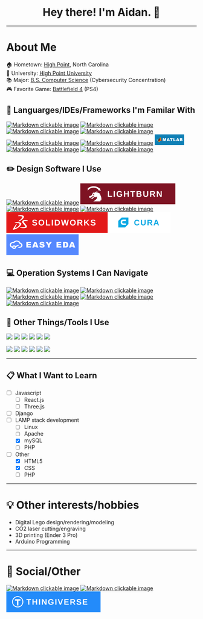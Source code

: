 <h1 align="center">
    Hey there! I'm Aidan. 👋
</h1>

----

# About Me
🏠 Hometown: [High Point](https://www.highpointnc.gov/), North Carolina  
🏫 University: [High Point University](https://www.highpoint.edu/)  
📚 Major: [B.S. Computer Science](https://www.highpoint.edu/computerscience/) (Cybersecurity Concentration)  
🎮 Favorite Game: [Battlefield 4](https://www.ea.com/games/battlefield/battlefield-4) (PS4) 

## 📜 Languarges/IDEs/Frameworks I'm Familar With
[![Markdown clickable image](https://img.shields.io/badge/C%2B%2B-00599C?style=for-the-badge&logo=c%2B%2B&logoColor=white "C++")](https://en.wikipedia.org/wiki/C%2B%2B)
[![Markdown clickable image](https://img.shields.io/badge/Python-FFD43B?style=for-the-badge&logo=python&logoColor=darkgreen "Python")](https://www.python.org/)
[![Markdown clickable image](https://img.shields.io/badge/MySQL-005C84?style=for-the-badge&logo=mysql&logoColor=white "MySQL")](https://www.mysql.com/)
[![Markdown clickable image](https://img.shields.io/badge/Atom-66595C?style=for-the-badge&logo=Atom&logoColor=white "Atom")](https://atom.io/)
[![Markdown clickable image](https://img.shields.io/badge/PowerShell-5391FE?style=for-the-badge&logo=PowerShell&logoColor=white "PowerShell")](https://docs.microsoft.com/en-us/powershell/)
[![Markdown clickable image](https://img.shields.io/badge/Arduino_IDE-00979D?style=for-the-badge&logo=arduino&logoColor=white "Arduino IDE")](https://www.arduino.cc/en/software)
[![Markdown clickable image](/assets/badges/MATLAB_Badge.png "MATLAB")](https://www.mathworks.com/products/matlab.html)
[![Markdown clickable image](https://img.shields.io/badge/HTML5-E34F26?style=for-the-badge&logo=html5&logoColor=white "HTML5")](https://html.com/html5/)
[![Markdown clickable image](https://img.shields.io/badge/CSS3-1572B6?style=for-the-badge&logo=css3&logoColor=white "CSS3")](https://en.wikipedia.org/wiki/CSS)
<!-- [![Markdown clickable image](https://img.shields.io/badge/PHP-777BB4?style=for-the-badge&logo=php&logoColor=white "PHP")](https://www.php.net/) -->

## ✏️ Design Software I Use
[![Markdown clickable image](https://img.shields.io/badge/Inkscape-000000?style=for-the-badge&logo=Inkscape&logoColor=white "Inkscape")](https://inkscape.org/)
[![Markdown clickable image](/assets/badges/LightBurn_Badge.svg "LightBurn")](https://lightburnsoftware.com/)
[![Markdown clickable image](https://img.shields.io/badge/gimp-5C5543?style=for-the-badge&logo=gimp&logoColor=white "Gimp")](https://www.gimp.org/)
[![Markdown clickable image](https://img.shields.io/badge/blender-%23F5792A.svg?style=for-the-badge&logo=blender&logoColor=white "Blender")](https://www.blender.org/)
[![Markdown clickable image](/assets/badges/SolidWorks_Badge.svg "SolidWorks")](https://www.solidworks.com/)
[![Markdown clickable image](/assets/badges/Cura_Badge.svg "Cura")](https://ultimaker.com/software/ultimaker-cura)
[![Markdown clickable image](/assets/badges/EasyEDA_Badge.svg "EasyEDA")](https://easyeda.com/)

## 💻 Operation Systems I Can Navigate
[![Markdown clickable image](https://img.shields.io/badge/Windows-0078D6?style=for-the-badge&logo=windows&logoColor=white "Windows")](https://www.microsoft.com/en-us/windows)
[![Markdown clickable image](https://img.shields.io/badge/Ubuntu-E95420?style=for-the-badge&logo=ubuntu&logoColor=white "Ubuntu")](https://ubuntu.com/)
[![Markdown clickable image](https://img.shields.io/badge/Android-3DDC84?style=for-the-badge&logo=android&logoColor=white "Android")](https://www.android.com/)
[![Markdown clickable image](https://img.shields.io/badge/iOS-000000?style=for-the-badge&logo=ios&logoColor=white "iOS")](https://www.apple.com/)
[![Markdown clickable image](https://img.shields.io/badge/mac%20os-000000?style=for-the-badge&logo=apple&logoColor=white "Mac OS")](https://www.apple.com/)


## 🔧 Other Things/Tools I Use
<img src="https://img.shields.io/badge/Arduino-00979D?style=for-the-badge&logo=Arduino&logoColor=white" /> <img src="https://img.shields.io/badge/Raspberry%20Pi-A22846?style=for-the-badge&logo=Raspberry%20Pi&logoColor=white" /> <img src="https://img.shields.io/badge/Discord-7289DA?style=for-the-badge&logo=discord&logoColor=white" /> <img src="https://img.shields.io/badge/Slack-4A154B?style=for-the-badge&logo=slack&logoColor=white" /> <img src="https://img.shields.io/badge/Google_Cloud-4285F4?style=for-the-badge&logo=google-cloud&logoColor=white" /> <img src="https://img.shields.io/badge/Google%20Sheets-34A853?style=for-the-badge&logo=google-sheets&logoColor=white" />

<img src="https://img.shields.io/badge/Microsoft_Access-A4373A?style=for-the-badge&logo=microsoft-access&logoColor=white" /> <img src="https://img.shields.io/badge/Microsoft_Excel-217346?style=for-the-badge&logo=microsoft-excel&logoColor=white" /> <img src="https://img.shields.io/badge/Microsoft_Office-D83B01?style=for-the-badge&logo=microsoft-office&logoColor=white" /> <img src="https://img.shields.io/badge/Microsoft_PowerPoint-B7472A?style=for-the-badge&logo=microsoft-powerpoint&logoColor=white" /> <img src="https://img.shields.io/badge/Microsoft_Word-2B579A?style=for-the-badge&logo=microsoft-word&logoColor=white" /> <img src="https://img.shields.io/badge/Microsoft_Teams-6264A7?style=for-the-badge&logo=microsoft-teams&logoColor=white" />

----

## 📋 What I Want to Learn
- [ ] Javascript
    - [ ] React.js
    - [ ] Three.js
- [ ] Django
- [ ] LAMP stack development  
    - [ ] Linux
    - [ ] Apache  
    - [x] mySQL
    - [ ] PHP
- [ ] Other
    - [x] HTML5
    - [x] CSS
    - [ ] PHP 

----

# 💡 Other interests/hobbies
- Digital Lego design/rendering/modeling
- CO2 laser cutting/engraving
- 3D printing (Ender 3 Pro)
- Arduino Programming

----

# 💬 Social/Other
[![Markdown clickable image](https://img.shields.io/badge/LinkedIn-0077B5?style=for-the-badge&logo=linkedin&logoColor=white "aidankelley")](https://www.linkedin.com/in/aidankelley/)
[![Markdown clickable image](https://img.shields.io/badge/Instagram-E4405F?style=for-the-badge&logo=instagram&logoColor=white "aidankelley5")](https://www.instagram.com/aidankelley5/)
[![Markdown clickable image](/assets/badges/Thingiverse_Badge.svg "Tactical_Geek")](https://www.thingiverse.com/tactical_geek/designs)
